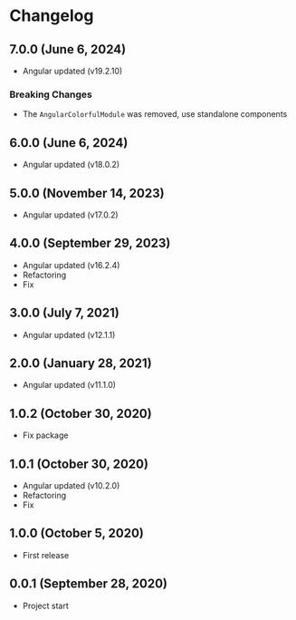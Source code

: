 # Changelog

## 7.0.0 (June 6, 2024)
- Angular updated (v19.2.10)

### Breaking Changes
- The `AngularColorfulModule` was removed, use standalone components

## 6.0.0 (June 6, 2024)
- Angular updated (v18.0.2)

## 5.0.0 (November 14, 2023)
- Angular updated (v17.0.2)

## 4.0.0 (September 29, 2023)
- Angular updated (v16.2.4)
- Refactoring
- Fix

## 3.0.0 (July 7, 2021)
- Angular updated (v12.1.1)

## 2.0.0 (January 28, 2021)
- Angular updated (v11.1.0)

## 1.0.2 (October 30, 2020)
- Fix package

## 1.0.1 (October 30, 2020)
- Angular updated (v10.2.0)
- Refactoring
- Fix

## 1.0.0 (October 5, 2020)
- First release

## 0.0.1 (September 28, 2020)
- Project start
